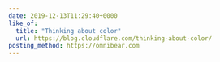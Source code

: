 ```yaml
---
date: 2019-12-13T11:29:40+0000
like_of:
  title: "Thinking about color"
  url: https://blog.cloudflare.com/thinking-about-color/
posting_method: https://omnibear.com
---
```

